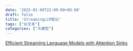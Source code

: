 ```yaml
---
date: '2025-01-09T22:00:00+08:00'
draft: false
title: 'StreamingLLM笔记'
tags: ["长文本"]
categories: ["大模型"]
---
```


[Efficient Streaming Language Models with Attention Sinks](https://xves6ft58q.feishu.cn/docx/P6OUdLbOao1KBmxDTr8c9hbXnez?from=from_copylink)
